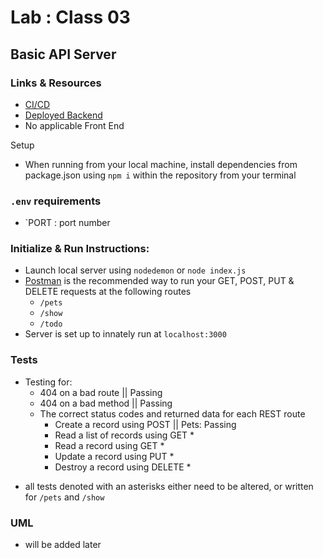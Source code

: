 # Lab : Class 03
## Basic API Server


### Links & Resources
- [CI/CD]()
- [Deployed Backend](https://aysiab-basic-api-server.herokuapp.com/)
- No applicable Front End 

Setup
- When running from your local machine, install dependencies from package.json using `npm i` within the repository from your terminal 

### `.env` requirements 
- `PORT  : port number

### Initialize & Run Instructions:
- Launch local server using `nodedemon` or `node index.js`
- [Postman](https://www.postman.com/) is the recommended way to run your GET, POST, PUT & DELETE requests at the following routes
    - `/pets` 
    - `/show`
    - `/todo`
- Server is set up to innately run at `localhost:3000`

### Tests
- Testing for:
    - 404 on a bad route || Passing
    - 404 on a bad method || Passing
    - The correct status codes and returned data for each REST route
        - Create a record using POST || Pets: Passing
        - Read a list of records using GET *
        - Read a record using GET *
        - Update a record using PUT *
        - Destroy a record using DELETE *

* all tests denoted with an asterisks either need to be altered, or written for `/pets` and `/show`


### UML
- will be added later 